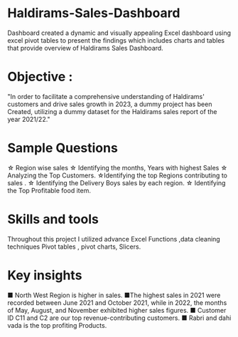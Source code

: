 # Haldirams-Sales-Dashboard
Dashboard created a dynamic and visually appealing Excel dashboard using excel pivot tables to present the findings which includes charts and tables that provide overview of Haldirams Sales Dashboard.
# Objective :
"In order to facilitate a comprehensive understanding of Haldirams' customers and drive sales growth in 2023, a dummy project has been Created, utilizing a dummy dataset for the Haldirams sales report of the year 2021/22."

# Sample Questions
☆ Region wise sales
☆ Identifying the months, Years with highest Sales 
☆ Analyzing the Top Customers.
☆Identifying the top Regions contributing to sales .
☆ Identifying the Delivery Boys sales by each region.
☆ Identifying the Top Profitable food item.

# Skills and tools
Throughout this project I utilized advance Excel Functions ,data cleaning techniques Pivot tables , pivot charts, Slicers.

# Key insights
■ North West Region is higher in sales.
■The highest sales in 2021 were recorded between June 2021 and October 2021, while in 2022, the months of May, August, and November exhibited higher sales figures.
■ Customer ID C11 and C2 are our top revenue-contributing customers.
■ Rabri and dahi vada is the top profiting Products.

